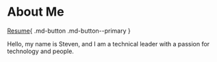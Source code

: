 # About Me

[Resume](https://registry.jsonresume.org/stevejoluc){ .md-button .md-button--primary }

Hello, my name is Steven, and I am a technical leader with a passion for technology and people.
